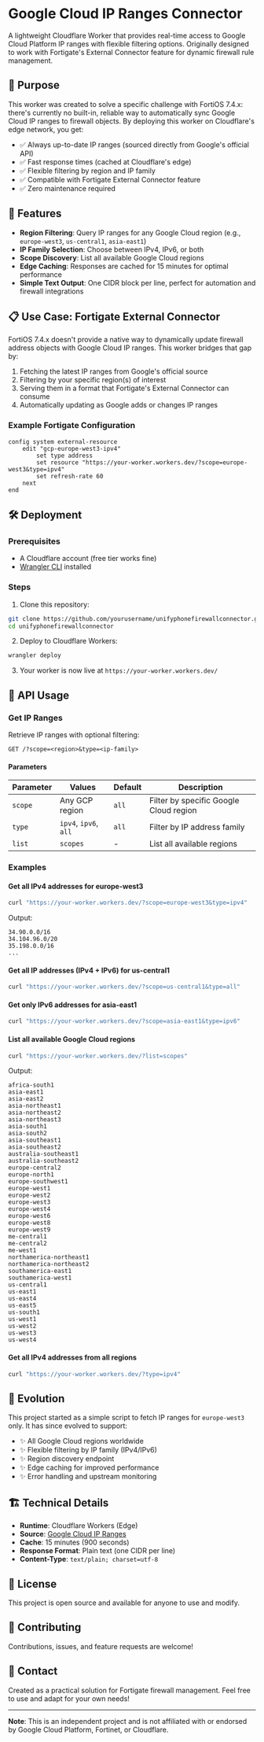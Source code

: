 # Google Cloud IP Ranges Connector

A lightweight Cloudflare Worker that provides real-time access to Google Cloud Platform IP ranges with flexible filtering options. Originally designed to work with Fortigate's External Connector feature for dynamic firewall rule management.

## 🎯 Purpose

This worker was created to solve a specific challenge with FortiOS 7.4.x: there's currently no built-in, reliable way to automatically sync Google Cloud IP ranges to firewall objects. By deploying this worker on Cloudflare's edge network, you get:

- ✅ Always up-to-date IP ranges (sourced directly from Google's official API)
- ✅ Fast response times (cached at Cloudflare's edge)
- ✅ Flexible filtering by region and IP family
- ✅ Compatible with Fortigate External Connector feature
- ✅ Zero maintenance required

## 🚀 Features

- **Region Filtering**: Query IP ranges for any Google Cloud region (e.g., `europe-west3`, `us-central1`, `asia-east1`)
- **IP Family Selection**: Choose between IPv4, IPv6, or both
- **Scope Discovery**: List all available Google Cloud regions
- **Edge Caching**: Responses are cached for 15 minutes for optimal performance
- **Simple Text Output**: One CIDR block per line, perfect for automation and firewall integrations

## 📋 Use Case: Fortigate External Connector

FortiOS 7.4.x doesn't provide a native way to dynamically update firewall address objects with Google Cloud IP ranges. This worker bridges that gap by:

1. Fetching the latest IP ranges from Google's official source
2. Filtering by your specific region(s) of interest
3. Serving them in a format that Fortigate's External Connector can consume
4. Automatically updating as Google adds or changes IP ranges

### Example Fortigate Configuration

```
config system external-resource
    edit "gcp-europe-west3-ipv4"
        set type address
        set resource "https://your-worker.workers.dev/?scope=europe-west3&type=ipv4"
        set refresh-rate 60
    next
end
```

## 🛠️ Deployment

### Prerequisites
- A Cloudflare account (free tier works fine)
- [Wrangler CLI](https://developers.cloudflare.com/workers/wrangler/install-and-update/) installed

### Steps

1. Clone this repository:
```bash
git clone https://github.com/yourusername/unifyphonefirewallconnector.git
cd unifyphonefirewallconnector
```

2. Deploy to Cloudflare Workers:
```bash
wrangler deploy
```

3. Your worker is now live at `https://your-worker.workers.dev/`

## 📖 API Usage

### Get IP Ranges

Retrieve IP ranges with optional filtering:

```
GET /?scope=<region>&type=<ip-family>
```

#### Parameters

| Parameter | Values | Default | Description |
|-----------|--------|---------|-------------|
| `scope` | Any GCP region | `all` | Filter by specific Google Cloud region |
| `type` | `ipv4`, `ipv6`, `all` | `all` | Filter by IP address family |
| `list` | `scopes` | - | List all available regions |

### Examples

#### Get all IPv4 addresses for europe-west3
```bash
curl "https://your-worker.workers.dev/?scope=europe-west3&type=ipv4"
```

Output:
```
34.90.0.0/16
34.104.96.0/20
35.198.0.0/16
...
```

#### Get all IP addresses (IPv4 + IPv6) for us-central1
```bash
curl "https://your-worker.workers.dev/?scope=us-central1&type=all"
```

#### Get only IPv6 addresses for asia-east1
```bash
curl "https://your-worker.workers.dev/?scope=asia-east1&type=ipv6"
```

#### List all available Google Cloud regions
```bash
curl "https://your-worker.workers.dev/?list=scopes"
```

Output:
```
africa-south1
asia-east1
asia-east2
asia-northeast1
asia-northeast2
asia-northeast3
asia-south1
asia-south2
asia-southeast1
asia-southeast2
australia-southeast1
australia-southeast2
europe-central2
europe-north1
europe-southwest1
europe-west1
europe-west2
europe-west3
europe-west4
europe-west6
europe-west8
europe-west9
me-central1
me-central2
me-west1
northamerica-northeast1
northamerica-northeast2
southamerica-east1
southamerica-west1
us-central1
us-east1
us-east4
us-east5
us-south1
us-west1
us-west2
us-west3
us-west4
```

#### Get all IPv4 addresses from all regions
```bash
curl "https://your-worker.workers.dev/?type=ipv4"
```

## 🔄 Evolution

This project started as a simple script to fetch IP ranges for `europe-west3` only. It has since evolved to support:

- ✨ All Google Cloud regions worldwide
- ✨ Flexible filtering by IP family (IPv4/IPv6)
- ✨ Region discovery endpoint
- ✨ Edge caching for improved performance
- ✨ Error handling and upstream monitoring

## 🏗️ Technical Details

- **Runtime**: Cloudflare Workers (Edge)
- **Source**: [Google Cloud IP Ranges](https://www.gstatic.com/ipranges/cloud.json)
- **Cache**: 15 minutes (900 seconds)
- **Response Format**: Plain text (one CIDR per line)
- **Content-Type**: `text/plain; charset=utf-8`

## 📝 License

This project is open source and available for anyone to use and modify.

## 🤝 Contributing

Contributions, issues, and feature requests are welcome!

## 📧 Contact

Created as a practical solution for Fortigate firewall management. Feel free to use and adapt for your own needs!

---

**Note**: This is an independent project and is not affiliated with or endorsed by Google Cloud Platform, Fortinet, or Cloudflare.
